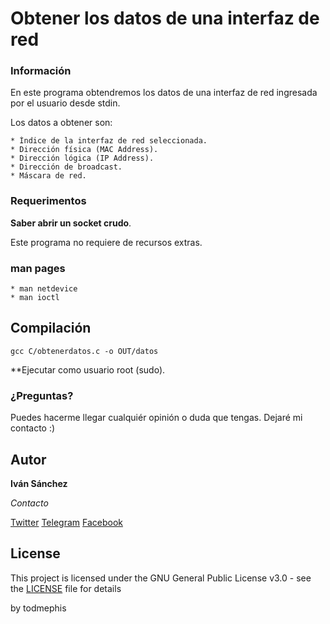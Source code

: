 # Obtener los datos de una interfaz de red

### Información

En este programa obtendremos los datos de una interfaz de red ingresada por el usuario desde stdin.

Los datos a obtener son:

```
* Índice de la interfaz de red seleccionada.
* Dirección física (MAC Address).
* Dirección lógica (IP Address).
* Dirección de broadcast.
* Máscara de red.
```

### Requerimentos

**Saber abrir un socket crudo**.

Este programa no requiere de recursos extras.

### man pages 
```
* man netdevice
* man ioctl
```

## Compilación

```
gcc C/obtenerdatos.c -o OUT/datos
```
**Ejecutar como usuario root (sudo).

### ¿Preguntas?

Puedes hacerme llegar cualquiér opinión o duda que tengas. Dejaré mi contacto :)

## Autor

**Iván Sánchez**

*Contacto*

[Twitter](https://twitter.com/todmephis) 
[Telegram](http://telegram.me/todmephis)
[Facebook](https://www.facebook.com/0xSCRIPTKIDDIE1)



## License

This project is licensed under the GNU General Public License v3.0 - see the [LICENSE](LICENSE) file for details

by todmephis